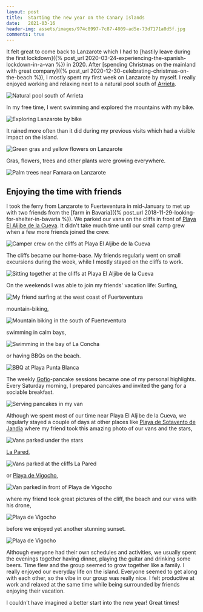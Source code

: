 ```yaml
---
layout: post
title:  Starting the new year on the Canary Islands
date:   2021-03-16
header-img: assets/images/974c8997-7c87-4809-ad5e-73d7171a0d5f.jpg
comments: true
---
```


It felt great to come back to Lanzarote which I had to [hastily leave during the first lockdown]({% post_url 2020-03-24-experiencing-the-spanish-lockdown-in-a-van %}) in 2020. After [spending Christmas on the mainland with great company]({% post_url 2020-12-30-celebrating-christmas-on-the-beach %}), I mostly spent my first week on Lanzarote by myself. I really enjoyed working and relaxing next to a natural pool south of [Arrieta](https://www.google.com/maps/place/35542+Arrieta,+Lanzarote,+Las+Palmas,+Spain/).

![Natural pool south of Arrieta](/assets/images/IMG_0938.jpg)

In my free time, I went swimming and explored the mountains with my bike.

![Exploring Lanzarote by bike](/assets/images/IMG_0935.jpg)

It rained more often than it did during my previous visits which had a visible impact on the island.

![Green gras and yellow flowers on Lanzarote](/assets/images/IMG_1026.jpg)

Gras, flowers, trees and other plants were growing everywhere.

![Palm trees near Famara on Lanzarote](/assets/images/IMG_1133_2.jpg)

## Enjoying the time with friends

I took the ferry from Lanzarote to Fuerteventura in mid-January to met up with two friends from the [farm in Bavaria]({% post_url 2018-11-29-looking-for-shelter-in-bavaria %}). We parked our vans on the cliffs in front of [Playa El Aljibe de la Cueva](https://www.google.com/maps/place/Playa+El+Aljibe+de+la+Cueva/). It didn't take much time until our small camp grew when a few more friends joined the crew.

![Camper crew on the cliffs at Playa El Aljibe de la Cueva](/assets/images/IMG_1289.jpg)

The cliffs became our home-base. My friends regularly went on small excursions during the week, while I mostly stayed on the cliffs to work.

![Sitting together at the cliffs at Playa El Aljibe de la Cueva](/assets/images/4b7b6a91-a996-46c2-93c3-258f6604725b.jpg)

On the weekends I was able to join my friends' vacation life: Surfing,

![My friend surfing at the west coast of Fuerteventura](/assets/images/5536bdb2-85d5-40e9-8f2c-61d00d66dee8.jpg)

mountain-biking,

![Mountain biking in the south of Fuerteventura](/assets/images/IMG_1340.jpg)

swimming in calm bays,

![Swimming in the bay of La Concha](/assets/images/IMG_1539.jpg)

or having BBQs on the beach.

![BBQ at Playa Punta Blanca](/assets/images/IMG_1541.jpg)

The weekly [Gofio](https://en.wikipedia.org/wiki/Gofio)-pancake sessions became one of my personal highlights. Every Saturday morning, I prepared pancakes and invited the gang for a sociable breakfast.

![Serving pancakes in my van](/assets/images/IMG_1590.jpg)

Although we spent most of our time near Playa El Aljibe de la Cueva, we regularly stayed a couple of days at other places like [Playa de Sotavento de Jandía](https://www.google.com/maps/place/Playa+de+Sotavento+de+Jand%C3%ADa/) where my friend took this amazing photo of our vans and the stars,

![Vans parked under the stars](/assets/images/b55d7b3e-1552-4dc0-8ccc-232595fceda7.jpg)

[La Pared](https://www.google.com/maps/place/Playa+La+Pared/),

![Vans parked at the cliffs La Pared](/assets/images/IMG_0972.jpg)

or [Playa de Vigocho](https://www.google.com/maps/place/Playa+de+Vigocho),

![Van parked in front of Playa de Vigocho](/assets/images/IMG_1560.jpg)

where my friend took great pictures of the cliff, the beach and our vans with his drone,

![Playa de Vigocho](/assets/images/974c8997-7c87-4809-ad5e-73d7171a0d5f.jpg)

before we enjoyed yet another stunning sunset.

![Playa de Vigocho](/assets/images/6dd9a904-82a3-44ef-bd01-d55967ef40a4.jpg)

Although everyone had their own schedules and activities, we usually spent the evenings together having dinner, playing the guitar and drinking some beers. Time flew and the group seemed to grow together like a family. I really enjoyed our everyday life on the island. Everyone seemed to get along with each other, so the vibe in our group was really nice. I felt productive at work and relaxed at the same time while being surrounded by friends enjoying their vacation.

I couldn't have imagined a better start into the new year! Great times!
